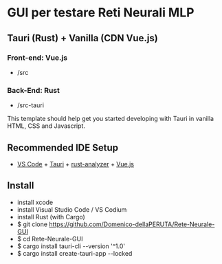 # GUI per testare Reti Neurali MLP

## Tauri (Rust) + Vanilla (CDN Vue.js)

### Front-end:  Vue.js
- /src 
### Back-End:   Rust
- /src-tauri

This template should help get you started developing with Tauri in vanilla HTML, CSS and Javascript.

## Recommended IDE Setup

- [VS Code](https://code.visualstudio.com/) + [Tauri](https://marketplace.visualstudio.com/items?itemName=tauri-apps.tauri-vscode) + [rust-analyzer](https://marketplace.visualstudio.com/items?itemName=rust-lang.rust-analyzer) + [Vue.js](https://vuejs.org)

## Install

- install xcode
- install Visual Studio Code / VS Codium
- install Rust (with Cargo)
- $ git clone https://github.com/Domenico-dellaPERUTA/Rete-Neurale-GUI 
- $ cd Rete-Neurale-GUI
- $ cargo install tauri-cli --version '^1.0' 
- $ cargo install create-tauri-app --locked
